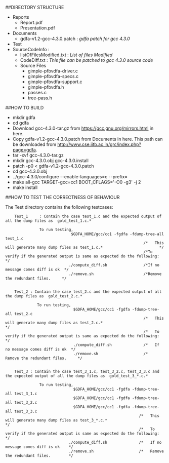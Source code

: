 ##DIRECTORY STRUCTURE

* Reports
  * Report.pdf                
  * Presentation.pdf
* Documents
  * gdfa-v1.2-gcc-4.3.0.patch : _gdfa patch for gcc 4.3.0_ 
* Test
* SourceCodeInfo : 
  * listOfFilesModified.txt : _List of files Modified_ 
  * CodeDiff.txt : _This file can be patched to gcc 4.3.0 source code_ 
  * Source Files
    * gimple-pfbvdfa-driver.c
    * gimple-pfbvdfa-specs.c
    * gimple-pfbvdfa-support.c
    * gimple-pfbvdfa.h
    * passes.c
    * tree-pass.h

##HOW TO BUILD

* mkdir gdfa
* cd gdfa
* Download gcc-4.3.0-tar.gz from https://gcc.gnu.org/mirrors.html  in here.
* Copy gdfa-v1.2-gcc-4.3.0.patch from Documents in here. This path can be downloaded from http://www.cse.iitb.ac.in/grc/index.php?page=gdfa.
* tar -xvf gcc-4.3.0-tar.gz
* mkdir gcc-4.3.0.obj gcc-4.3.0.install
* patch -p0   < gdfa-v1.2-gcc-4.3.0.patch
* cd gcc-4.3.0.obj
* ../gcc-4.3.0/configure --enable-languages=c --prefix=<path to gcc-4.3.0.install>
* make all-gcc TARGET-gcc=cc1 BOOT_CFLAGS='-O0 -g3' -j 2
* make install

##HOW TO TEST THE CORRECTNESS OF BEHAVIOUR

The Test directory contains the following testcases:

        Test_1     : Contain the case test_1.c and the expected output of all the dump files as  gold_test_1.c.*

                   To run testing,
                                 $GDFA_HOME/gcc/cc1 -fgdfa -fdump-tree-all test_1.c
                                                                 /*   This will generate many dump files as test_1.c.*                         */
                                                                 /*To verify if the generated output is same as expected do the following:     */
                                ./compute_diff.sh                /*If no message comes diff is ok  */
                                ./remove.sh                      /*Remove the redundant files.     */


        Test_2 : Contain the case test_2.c and the expected output of all the dump files as  gold_test_2.c.*

                  To run testing,
                                  $GDFA_HOME/gcc/cc1 -fgdfa -fdump-tree-all test_2.c
                                                                 /*   This will generate many dump files as test_2.c.*                           */
                                                                 /*   To verify if the generated output is same as expected do the following:    */
                                  ./compute_diff.sh              /*   If no message comes diff is ok  */
                                  ./remove.sh                    /*   Remove the redundant files.     */


        Test_3 : Contain the case test_3_1.c, test_3_2.c, test_3_3.c and the expected output of all the dump files as  gold_test_3_*.c.*

                   To run testing,
                                  $GDFA_HOME/gcc/cc1 -fgdfa -fdump-tree-all test_3_1.c
                                  $GDFA_HOME/gcc/cc1 -fgdfa -fdump-tree-all test_3_2.c
                                  $GDFA_HOME/gcc/cc1 -fgdfa -fdump-tree-all test_3_3.c
                                                               /*   This will generate many dump files as test_3_*.c.*                             */
                                                               /*   To verify if the generated output is same as expected do the following:        */
                                ./compute_diff.sh              /*   If no message comes diff is ok    */
                                ./remove.sh                    /*   Remove the redundant files.        */

